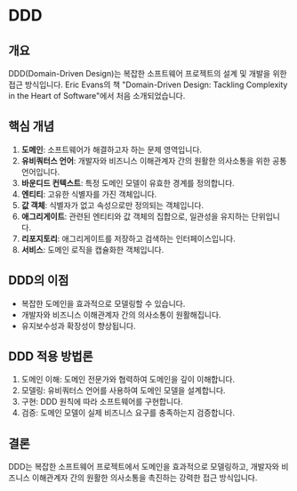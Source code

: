 # DDD

## 개요
DDD(Domain-Driven Design)는 복잡한 소프트웨어 프로젝트의 설계 및 개발을 위한 접근 방식입니다. Eric Evans의 책 "Domain-Driven Design: Tackling Complexity in the Heart of Software"에서 처음 소개되었습니다.

## 핵심 개념
1. **도메인**: 소프트웨어가 해결하고자 하는 문제 영역입니다.
2. **유비쿼터스 언어**: 개발자와 비즈니스 이해관계자 간의 원활한 의사소통을 위한 공통 언어입니다.
3. **바운디드 컨텍스트**: 특정 도메인 모델이 유효한 경계를 정의합니다.
4. **엔티티**: 고유한 식별자를 가진 객체입니다.
5. **값 객체**: 식별자가 없고 속성으로만 정의되는 객체입니다.
6. **애그리게이트**: 관련된 엔티티와 값 객체의 집합으로, 일관성을 유지하는 단위입니다.
7. **리포지토리**: 애그리게이트를 저장하고 검색하는 인터페이스입니다.
8. **서비스**: 도메인 로직을 캡슐화한 객체입니다.

## DDD의 이점
- 복잡한 도메인을 효과적으로 모델링할 수 있습니다.
- 개발자와 비즈니스 이해관계자 간의 의사소통이 원활해집니다.
- 유지보수성과 확장성이 향상됩니다.

## DDD 적용 방법론
1. 도메인 이해: 도메인 전문가와 협력하여 도메인을 깊이 이해합니다.
2. 모델링: 유비쿼터스 언어를 사용하여 도메인 모델을 설계합니다.
3. 구현: DDD 원칙에 따라 소프트웨어를 구현합니다.
4. 검증: 도메인 모델이 실제 비즈니스 요구를 충족하는지 검증합니다.

## 결론
DDD는 복잡한 소프트웨어 프로젝트에서 도메인을 효과적으로 모델링하고, 개발자와 비즈니스 이해관계자 간의 원활한 의사소통을 촉진하는 강력한 접근 방식입니다.

